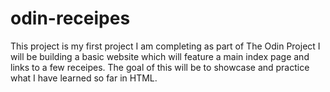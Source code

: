 # odin-receipes
This project is my first project I am completing as part of The Odin Project
I will be building a basic website which will feature a main index page and links to a few receipes.  The goal of this will be to showcase and practice what I have learned so far in HTML.